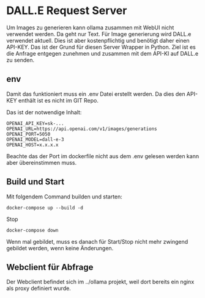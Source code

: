 # DALL.E Request Server
Um Images zu generieren kann ollama zusammen mit WebUI nicht verwendet werden. Da geht nur Text. Für Image generierung wird DALL.e verwendet aktuell.
Dies ist aber kostenpflichtig und benötigt daher einen API-KEY. Das ist der Grund für diesen Server Wrapper in Python. Ziel ist es die Anfrage entgegen zunehmen und zusammen
mit dem API-KI auf DALL.e zu senden.

## env
Damit das funktioniert muss ein .env Datei erstellt werden. Da dies den API-KEY enthält ist es nicht im GIT Repo.

Das ist der notwendige Inhalt:

    OPENAI_API_KEY=sk-...
    OPENAI_URL=https://api.openai.com/v1/images/generations
    OPENAI_PORT=5050
    OPENAI_MODEL=dall-e-3
    OPENAI_HOST=x.x.x.x

Beachte das der Port im dockerfile nicht aus dem .env gelesen werden kann aber übereinstimmen muss.

## Build und Start
Mit folgendem Command builden und starten:

    docker-compose up --build -d

Stop

    docker-compose down

Wenn mal gebildet, muss es danach für Start/Stop nicht mehr zwingend gebildet werden, wenn keine Änderungen.

## Webclient für Abfrage
Der Webclient befindet sich im ../ollama projekt, weil dort bereits ein nginx als proxy definiert wurde.

